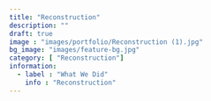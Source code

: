 ```yaml
---
title: "Reconstruction"
description: ""
draft: true
image : "images/portfolio/Reconstruction (1).jpg"
bg_image: "images/feature-bg.jpg"
category: [ "Reconstruction"]
information:
  - label : "What We Did"
    info : "Reconstruction"
---
```



